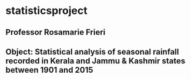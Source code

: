 # statisticsproject

## Professor Rosamarie Frieri

## Object: Statistical analysis of seasonal rainfall recorded in Kerala and Jammu & Kashmir states between 1901 and 2015
